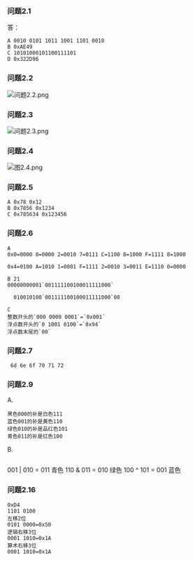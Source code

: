 ### 问题2.1
答：
```
A 0010 0101 1011 1001 1101 0010 
B 0xAE49
C 10101000101100111101
D 0x322D96
```

### 问题2.2
![问题2.2.png](https://upload-images.jianshu.io/upload_images/7066251-2d4d614def6ac6ef.png?imageMogr2/auto-orient/strip%7CimageView2/2/w/1240)

### 问题2.3
![问题2.3.png](https://upload-images.jianshu.io/upload_images/7066251-87de499cbe92796c.png?imageMogr2/auto-orient/strip%7CimageView2/2/w/1240)

### 问题2.4
![图2.4.png](https://upload-images.jianshu.io/upload_images/7066251-53c9941be002e572.png?imageMogr2/auto-orient/strip%7CimageView2/2/w/1240)

### 问题2.5
```
A 0x78 0x12
B 0x7856 0x1234
C 0x785634 0x123456
```
### 问题2.6
```
A 
0x0=0000 0=0000 2=0010 7=0111 C=1100 8=1000 F=1111 8=1000

0x4=0100 A=1010 1=0001 F=1111 2=0010 3=0011 E=1110 0=0000

B 21
00000000001`001111100100011111000`

  010010100`001111100100011111000`00

C
整数开头的`000 0000 0001`=`0x001`
浮点数开头的`0 1001 0100`=`0x94`
浮点数末尾的`00`
```
### 问题2.7
```
 6d 6e 6f 70 71 72
```
### 问题2.9
A.
```
黑色000的补是白色111
蓝色001的补是黄色110
绿色010的补是品红色101
青色011的补是红色100
```

B.
```
```
001 | 010 = 011 青色
110 & 011 = 010 绿色
100 ^ 101 = 001 蓝色

### 问题2.16
```
0xD4
1101 0100
左移2位
0101 0000=0x50
逻辑右移3位
0001 1010=0x1A
算术右移3位
0001 1010=0x1A
```

